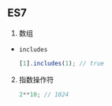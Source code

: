 ## ES7

1. 数组

* ```includes```

    ```javascript
    [1].includes(1); // true
    ```

2. 指数操作符

    ```javascript
    2**10; // 1024
    ```